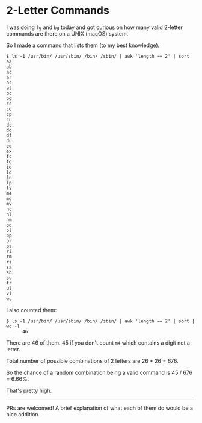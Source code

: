 # 2-Letter Commands

I was doing `fg` and `bg` today and got curious on how many valid 2-letter commands are there on a UNIX (macOS) system.

So I made a command that lists them (to my best knowledge):

```
$ ls -1 /usr/bin/ /usr/sbin/ /bin/ /sbin/ | awk 'length == 2' | sort
aa
ab
ac
ar
as
at
bc
bg
cc
cd
cp
cu
dc
dd
df
du
ed
ex
fc
fg
id
ld
ln
lp
ls
m4
mg
mv
nc
nl
nm
od
pl
pp
pr
ps
ri
rm
rs
sa
sh
su
tr
ul
vi
wc
```

I also counted them:

```
$ ls -1 /usr/bin/ /usr/sbin/ /bin/ /sbin/ | awk 'length == 2' | sort | wc -l
      46
```

There are 46 of them. 45 if you don't count `m4` which contains a digit not a letter.

Total number of possible combinations of 2 letters are 26 * 26 = 676.

So the chance of a random combination being a valid command is 45 / 676 = 6.66%.

That's pretty high.

---

PRs are welcomed!
A brief explanation of what each of them do would be a nice addition.
